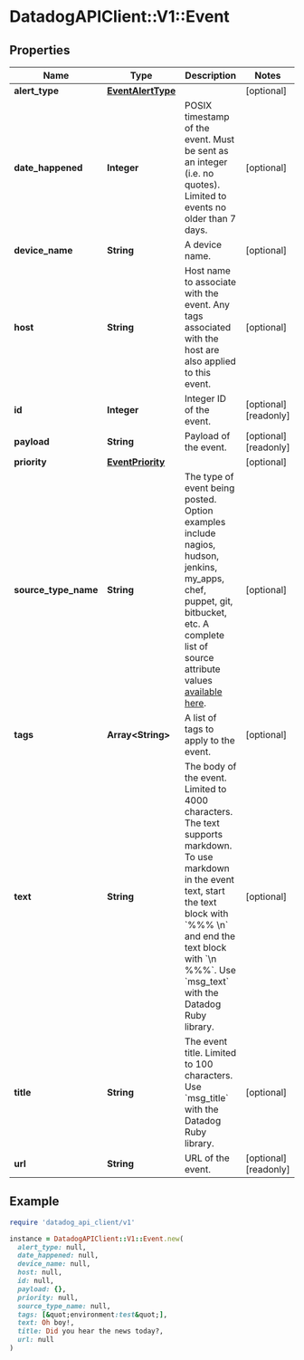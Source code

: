 # DatadogAPIClient::V1::Event

## Properties

| Name | Type | Description | Notes |
| ---- | ---- | ----------- | ----- |
| **alert_type** | [**EventAlertType**](EventAlertType.md) |  | [optional] |
| **date_happened** | **Integer** | POSIX timestamp of the event. Must be sent as an integer (i.e. no quotes). Limited to events no older than 7 days. | [optional] |
| **device_name** | **String** | A device name. | [optional] |
| **host** | **String** | Host name to associate with the event. Any tags associated with the host are also applied to this event. | [optional] |
| **id** | **Integer** | Integer ID of the event. | [optional][readonly] |
| **payload** | **String** | Payload of the event. | [optional][readonly] |
| **priority** | [**EventPriority**](EventPriority.md) |  | [optional] |
| **source_type_name** | **String** | The type of event being posted. Option examples include nagios, hudson, jenkins, my_apps, chef, puppet, git, bitbucket, etc. A complete list of source attribute values [available here](https://docs.datadoghq.com/integrations/faq/list-of-api-source-attribute-value). | [optional] |
| **tags** | **Array&lt;String&gt;** | A list of tags to apply to the event. | [optional] |
| **text** | **String** | The body of the event. Limited to 4000 characters. The text supports markdown. To use markdown in the event text, start the text block with &#x60;%%% \\n&#x60; and end the text block with &#x60;\\n %%%&#x60;. Use &#x60;msg_text&#x60; with the Datadog Ruby library. | [optional] |
| **title** | **String** | The event title. Limited to 100 characters. Use &#x60;msg_title&#x60; with the Datadog Ruby library. | [optional] |
| **url** | **String** | URL of the event. | [optional][readonly] |

## Example

```ruby
require 'datadog_api_client/v1'

instance = DatadogAPIClient::V1::Event.new(
  alert_type: null,
  date_happened: null,
  device_name: null,
  host: null,
  id: null,
  payload: {},
  priority: null,
  source_type_name: null,
  tags: [&quot;environment:test&quot;],
  text: Oh boy!,
  title: Did you hear the news today?,
  url: null
)
```

